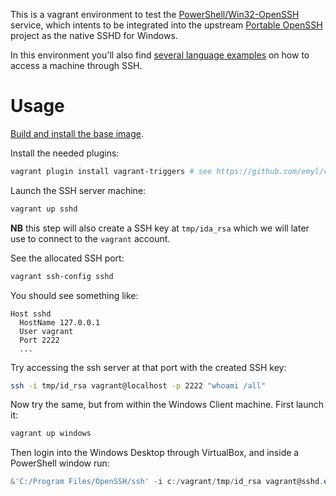 This is a vagrant environment to test the [PowerShell/Win32-OpenSSH](https://github.com/PowerShell/Win32-OpenSSH) service,
which intents to be integrated into the upstream [Portable OpenSSH](https://github.com/openssh/openssh-portable) project
as the native SSHD for Windows.

In this environment you'll also find [several language examples](examples/) on how to access a machine through SSH. 

# Usage

[Build and install the base image](https://github.com/rgl/windows-2016-vagrant).

Install the needed plugins:

```bash
vagrant plugin install vagrant-triggers # see https://github.com/emyl/vagrant-triggers
```

Launch the SSH server machine:

```bash
vagrant up sshd
```

**NB** this step will also create a SSH key at `tmp/ida_rsa` which we will later use to connect to the `vagrant` account.

See the allocated SSH port:

```bash
vagrant ssh-config sshd
```

You should see something like:

```plain
Host sshd
  HostName 127.0.0.1
  User vagrant
  Port 2222
  ...
```

Try accessing the ssh server at that port with the created SSH key:

```bash
ssh -i tmp/id_rsa vagrant@localhost -p 2222 "whoami /all"
```

Now try the same, but from within the Windows Client machine. First launch it:

```bash
vagrant up windows
```

Then login into the Windows Desktop through VirtualBox, and inside a PowerShell window run:

```powershell
&'C:/Program Files/OpenSSH/ssh' -i c:/vagrant/tmp/id_rsa vagrant@sshd.example.com "whoami /all"
```
